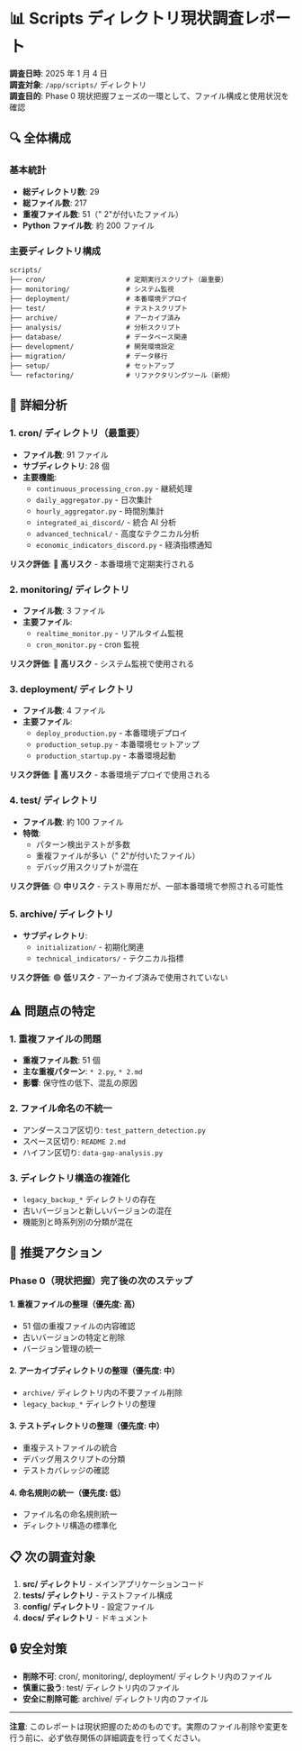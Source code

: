 # 📊 Scripts ディレクトリ現状調査レポート

**調査日時**: 2025 年 1 月 4 日  
**調査対象**: `/app/scripts/` ディレクトリ  
**調査目的**: Phase 0 現状把握フェーズの一環として、ファイル構成と使用状況を確認

## 🔍 全体構成

### 基本統計

- **総ディレクトリ数**: 29
- **総ファイル数**: 217
- **重複ファイル数**: 51（" 2"が付いたファイル）
- **Python ファイル数**: 約 200 ファイル

### 主要ディレクトリ構成

```
scripts/
├── cron/                    # 定期実行スクリプト（最重要）
├── monitoring/              # システム監視
├── deployment/              # 本番環境デプロイ
├── test/                    # テストスクリプト
├── archive/                 # アーカイブ済み
├── analysis/                # 分析スクリプト
├── database/                # データベース関連
├── development/             # 開発環境設定
├── migration/               # データ移行
├── setup/                   # セットアップ
└── refactoring/             # リファクタリングツール（新規）
```

## 📁 詳細分析

### 1. cron/ ディレクトリ（最重要）

- **ファイル数**: 91 ファイル
- **サブディレクトリ**: 28 個
- **主要機能**:
  - `continuous_processing_cron.py` - 継続処理
  - `daily_aggregator.py` - 日次集計
  - `hourly_aggregator.py` - 時間別集計
  - `integrated_ai_discord/` - 統合 AI 分析
  - `advanced_technical/` - 高度なテクニカル分析
  - `economic_indicators_discord.py` - 経済指標通知

**リスク評価**: 🔴 **高リスク** - 本番環境で定期実行される

### 2. monitoring/ ディレクトリ

- **ファイル数**: 3 ファイル
- **主要ファイル**:
  - `realtime_monitor.py` - リアルタイム監視
  - `cron_monitor.py` - cron 監視

**リスク評価**: 🔴 **高リスク** - システム監視で使用される

### 3. deployment/ ディレクトリ

- **ファイル数**: 4 ファイル
- **主要ファイル**:
  - `deploy_production.py` - 本番環境デプロイ
  - `production_setup.py` - 本番環境セットアップ
  - `production_startup.py` - 本番環境起動

**リスク評価**: 🔴 **高リスク** - 本番環境デプロイで使用される

### 4. test/ ディレクトリ

- **ファイル数**: 約 100 ファイル
- **特徴**:
  - パターン検出テストが多数
  - 重複ファイルが多い（" 2"が付いたファイル）
  - デバッグ用スクリプトが混在

**リスク評価**: 🟡 **中リスク** - テスト専用だが、一部本番環境で参照される可能性

### 5. archive/ ディレクトリ

- **サブディレクトリ**:
  - `initialization/` - 初期化関連
  - `technical_indicators/` - テクニカル指標

**リスク評価**: 🟢 **低リスク** - アーカイブ済みで使用されていない

## ⚠️ 問題点の特定

### 1. 重複ファイルの問題

- **重複ファイル数**: 51 個
- **主な重複パターン**: `* 2.py`, `* 2.md`
- **影響**: 保守性の低下、混乱の原因

### 2. ファイル命名の不統一

- アンダースコア区切り: `test_pattern_detection.py`
- スペース区切り: `README 2.md`
- ハイフン区切り: `data-gap-analysis.py`

### 3. ディレクトリ構造の複雑化

- `legacy_backup_*` ディレクトリの存在
- 古いバージョンと新しいバージョンの混在
- 機能別と時系列別の分類が混在

## 🎯 推奨アクション

### Phase 0（現状把握）完了後の次のステップ

#### 1. 重複ファイルの整理（優先度: 高）

- 51 個の重複ファイルの内容確認
- 古いバージョンの特定と削除
- バージョン管理の統一

#### 2. アーカイブディレクトリの整理（優先度: 中）

- `archive/` ディレクトリ内の不要ファイル削除
- `legacy_backup_*` ディレクトリの整理

#### 3. テストディレクトリの整理（優先度: 中）

- 重複テストファイルの統合
- デバッグ用スクリプトの分類
- テストカバレッジの確認

#### 4. 命名規則の統一（優先度: 低）

- ファイル名の命名規則統一
- ディレクトリ構造の標準化

## 📋 次の調査対象

1. **src/ ディレクトリ** - メインアプリケーションコード
2. **tests/ ディレクトリ** - テストファイル構成
3. **config/ ディレクトリ** - 設定ファイル
4. **docs/ ディレクトリ** - ドキュメント

## 🔒 安全対策

- **削除不可**: cron/, monitoring/, deployment/ ディレクトリ内のファイル
- **慎重に扱う**: test/ ディレクトリ内のファイル
- **安全に削除可能**: archive/ ディレクトリ内のファイル

---

**注意**: このレポートは現状把握のためのものです。実際のファイル削除や変更を行う前に、必ず依存関係の詳細調査を行ってください。
